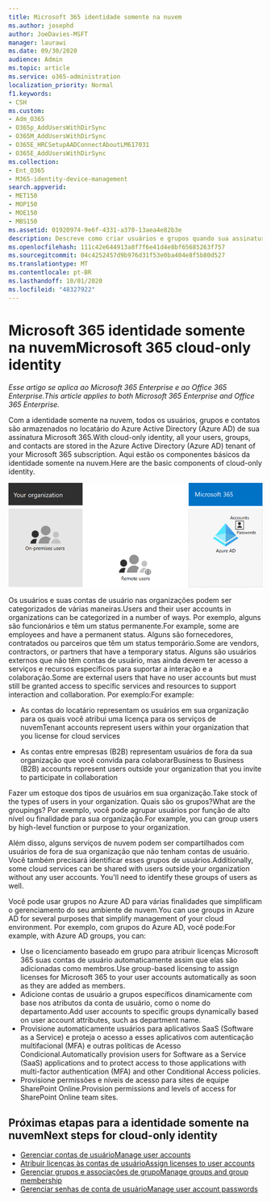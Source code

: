 ```yaml
---
title: Microsoft 365 identidade somente na nuvem
ms.author: josephd
author: JoeDavies-MSFT
manager: laurawi
ms.date: 09/30/2020
audience: Admin
ms.topic: article
ms.service: o365-administration
localization_priority: Normal
f1.keywords:
- CSH
ms.custom:
- Adm_O365
- O365p_AddUsersWithDirSync
- O365M_AddUsersWithDirSync
- O365E_HRCSetupAADConnectAboutLM617031
- O365E_AddUsersWithDirSync
ms.collection:
- Ent_O365
- M365-identity-device-management
search.appverid:
- MET150
- MOP150
- MOE150
- MBS150
ms.assetid: 01920974-9e6f-4331-a370-13aea4e82b3e
description: Descreve como criar usuários e grupos quando sua assinatura Microsoft 365 está usando a identidade somente na nuvem.
ms.openlocfilehash: 111c42e644913a8f7f6e41d4e8bf65685263f757
ms.sourcegitcommit: 04c4252457d9b976d31f53e0ba404e8f5b80d527
ms.translationtype: MT
ms.contentlocale: pt-BR
ms.lasthandoff: 10/01/2020
ms.locfileid: "48327922"
---
```

# <a name="microsoft-365-cloud-only-identity"></a><span data-ttu-id="1e8e0-103">Microsoft 365 identidade somente na nuvem</span><span class="sxs-lookup"><span data-stu-id="1e8e0-103">Microsoft 365 cloud-only identity</span></span>

<span data-ttu-id="1e8e0-104">*Esse artigo se aplica ao Microsoft 365 Enterprise e ao Office 365 Enterprise.*</span><span class="sxs-lookup"><span data-stu-id="1e8e0-104">*This article applies to both Microsoft 365 Enterprise and Office 365 Enterprise.*</span></span>

<span data-ttu-id="1e8e0-105">Com a identidade somente na nuvem, todos os usuários, grupos e contatos são armazenados no locatário do Azure Active Directory (Azure AD) de sua assinatura Microsoft 365.</span><span class="sxs-lookup"><span data-stu-id="1e8e0-105">With cloud-only identity, all your users, groups, and contacts are stored in the Azure Active Directory (Azure AD) tenant of your Microsoft 365 subscription.</span></span> <span data-ttu-id="1e8e0-106">Aqui estão os componentes básicos da identidade somente na nuvem.</span><span class="sxs-lookup"><span data-stu-id="1e8e0-106">Here are the basic components of cloud-only identity.</span></span>
 
![Os componentes básicos da identidade somente na nuvem](../media/about-microsoft-365-identity/cloud-only-identity.png)

<span data-ttu-id="1e8e0-108">Os usuários e suas contas de usuário nas organizações podem ser categorizados de várias maneiras.</span><span class="sxs-lookup"><span data-stu-id="1e8e0-108">Users and their user accounts in organizations can be categorized in a number of ways.</span></span> <span data-ttu-id="1e8e0-109">Por exemplo, alguns são funcionários e têm um status permanente.</span><span class="sxs-lookup"><span data-stu-id="1e8e0-109">For example, some are employees and have a permanent status.</span></span> <span data-ttu-id="1e8e0-110">Alguns são fornecedores, contratados ou parceiros que têm um status temporário.</span><span class="sxs-lookup"><span data-stu-id="1e8e0-110">Some are vendors, contractors, or partners that have a temporary status.</span></span> <span data-ttu-id="1e8e0-111">Alguns são usuários externos que não têm contas de usuário, mas ainda devem ter acesso a serviços e recursos específicos para suportar a interação e a colaboração.</span><span class="sxs-lookup"><span data-stu-id="1e8e0-111">Some are external users that have no user accounts but must still be granted access to specific services and resources to support interaction and collaboration.</span></span> <span data-ttu-id="1e8e0-112">Por exemplo:</span><span class="sxs-lookup"><span data-stu-id="1e8e0-112">For example:</span></span>

- <span data-ttu-id="1e8e0-113">As contas do locatário representam os usuários em sua organização para os quais você atribui uma licença para os serviços de nuvem</span><span class="sxs-lookup"><span data-stu-id="1e8e0-113">Tenant accounts represent users within your organization that you license for cloud services</span></span>

- <span data-ttu-id="1e8e0-114">As contas entre empresas (B2B) representam usuários de fora da sua organização que você convida para colaborar</span><span class="sxs-lookup"><span data-stu-id="1e8e0-114">Business to Business (B2B) accounts represent users outside your organization that you invite to participate in collaboration</span></span>

<span data-ttu-id="1e8e0-115">Fazer um estoque dos tipos de usuários em sua organização.</span><span class="sxs-lookup"><span data-stu-id="1e8e0-115">Take stock of the types of users in your organization.</span></span> <span data-ttu-id="1e8e0-116">Quais são os grupos?</span><span class="sxs-lookup"><span data-stu-id="1e8e0-116">What are the groupings?</span></span> <span data-ttu-id="1e8e0-117">Por exemplo, você pode agrupar usuários por função de alto nível ou finalidade para sua organização.</span><span class="sxs-lookup"><span data-stu-id="1e8e0-117">For example, you can group users by high-level function or purpose to your organization.</span></span>

<span data-ttu-id="1e8e0-p104">Além disso, alguns serviços de nuvem podem ser compartilhados com usuários de fora de sua organização que não tenham contas de usuário. Você também precisará identificar esses grupos de usuários.</span><span class="sxs-lookup"><span data-stu-id="1e8e0-p104">Additionally, some cloud services can be shared with users outside your organization without any user accounts. You'll need to identify these groups of users as well.</span></span>

<span data-ttu-id="1e8e0-120">Você pode usar grupos no Azure AD para várias finalidades que simplificam o gerenciamento do seu ambiente de nuvem.</span><span class="sxs-lookup"><span data-stu-id="1e8e0-120">You can use groups in Azure AD for several purposes that simplify management of your cloud environment.</span></span> <span data-ttu-id="1e8e0-121">Por exemplo, com grupos do Azure AD, você pode:</span><span class="sxs-lookup"><span data-stu-id="1e8e0-121">For example, with Azure AD groups, you can:</span></span>

- <span data-ttu-id="1e8e0-122">Use o licenciamento baseado em grupo para atribuir licenças Microsoft 365 suas contas de usuário automaticamente assim que elas são adicionadas como membros.</span><span class="sxs-lookup"><span data-stu-id="1e8e0-122">Use group-based licensing to assign licenses for Microsoft 365 to your user accounts automatically as soon as they are added as members.</span></span>
- <span data-ttu-id="1e8e0-123">Adicione contas de usuário a grupos específicos dinamicamente com base nos atributos da conta de usuário, como o nome do departamento.</span><span class="sxs-lookup"><span data-stu-id="1e8e0-123">Add user accounts to specific groups dynamically based on user account attributes, such as department name.</span></span>
- <span data-ttu-id="1e8e0-124">Provisione automaticamente usuários para aplicativos SaaS (Software as a Service) e proteja o acesso a esses aplicativos com autenticação multifacional (MFA) e outras políticas de Acesso Condicional.</span><span class="sxs-lookup"><span data-stu-id="1e8e0-124">Automatically provision users for Software as a Service (SaaS) applications and to protect access to those applications with multi-factor authentication (MFA) and other Conditional Access policies.</span></span>
- <span data-ttu-id="1e8e0-125">Provisione permissões e níveis de acesso para sites de equipe SharePoint Online.</span><span class="sxs-lookup"><span data-stu-id="1e8e0-125">Provision permissions and levels of access for SharePoint Online team sites.</span></span>

## <a name="next-steps-for-cloud-only-identity"></a><span data-ttu-id="1e8e0-126">Próximas etapas para a identidade somente na nuvem</span><span class="sxs-lookup"><span data-stu-id="1e8e0-126">Next steps for cloud-only identity</span></span>

- [<span data-ttu-id="1e8e0-127">Gerenciar contas de usuário</span><span class="sxs-lookup"><span data-stu-id="1e8e0-127">Manage user accounts</span></span>](manage-microsoft-365-accounts.md)
- [<span data-ttu-id="1e8e0-128">Atribuir licenças às contas de usuário</span><span class="sxs-lookup"><span data-stu-id="1e8e0-128">Assign licenses to user accounts</span></span>](assign-licenses-to-user-accounts.md)
- [<span data-ttu-id="1e8e0-129">Gerenciar grupos e associações de grupo</span><span class="sxs-lookup"><span data-stu-id="1e8e0-129">Manage groups and group membership</span></span>](manage-microsoft-365-groups.md)
- [<span data-ttu-id="1e8e0-130">Gerenciar senhas de conta de usuário</span><span class="sxs-lookup"><span data-stu-id="1e8e0-130">Manage user account passwords</span></span>](manage-microsoft-365-passwords.md)
